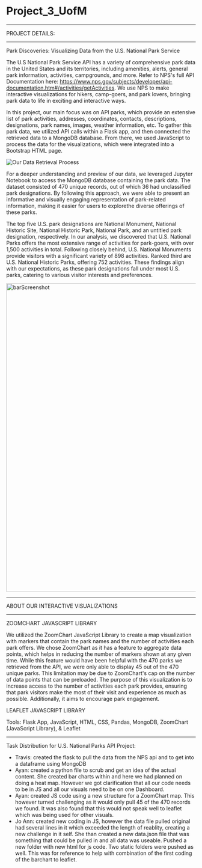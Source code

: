 # Project_3_UofM




_____________________________________________________________________________________________________________________________
PROJECT DETAILS: 

_____________________________________________________________________________________________________________________________

Park Discoveries: Visualizing Data from the U.S. National Park Service

The U.S National Park Service API has a variety of comprehensive park data in the United States and its territories, including amenities, alerts, general park information, activities, campgrounds, and more. Refer to NPS's full API Documentation here: https://www.nps.gov/subjects/developer/api-documentation.htm#/activities/getActivities. We use NPS to make interactive visualizations for hikers, camp-goers, and park lovers, bringing park data to life in exciting and interactive ways. 

In this project, our main focus was on API parks, which provide an extensive list of park activities, addresses, coordinates, contacts, descriptions, designations, park names, images, weather information, etc. To gather this park data, we utilized API calls within a Flask app, and then connected the retrieved data to a MongoDB database. From there, we used JavaScript to process the data for the visualizations, which were integrated into a Bootstrap HTML page.


![Our Data Retrieval Process](https://github.com/trst1690/Project_3_UofM/assets/126814705/e67eed6a-31be-4bb6-b81d-70c9b1a0f857)




For a deeper understanding and preview of our data, we leveraged Jupyter Notebook to access the MongoDB database containing the park data. The dataset consisted of 470 unique records, out of which 36 had unclassified park designations. By following this approach, we were able to present an informative and visually engaging representation of park-related information, making it easier for users to explorethe diverse offerings of these parks. 

The top five U.S. park designations are National Monument, National Historic Site, National Historic Park, National Park, and an untitled park designation, respectively. In our analysis, we discovered that U.S. National Parks offers the most extensive range of activities for park-goers, with over 1,500 activities in total. Following closely behind, U.S. National Monuments provide visitors with a significant variety of 898 activities. Ranked third are U.S. National Historic Parks, offering 752 activities. These findings align with our expectations, as these park designations fall under most U.S. parks, catering to various visitor interests and preferences. 

<img width="821" alt="barScreenshot" src="https://github.com/trst1690/Project_3_UofM/assets/126814705/1b779c2f-2cb3-4c5d-9e82-601f8db0e9c8">



__________________________________________________________________________________________________________________________________

ABOUT OUR INTERACTIVE VISUALIZATIONS

___________________________________________________________________________________________________________________________________

ZOOMCHART JAVASCRIPT LIBRARY

We utilized the ZoomChart JavaScript Library to create a map visualization with markers that contain the park names and the number of activities each park offers. We chose ZoomChart as it has a feature to aggregate data points, which helps in reducing the number of markers shown at any given time. While this feature would have been helpful with the 470 parks we retrieved from the API, we were only able to display 45 out of the 470 unique parks. This limitation may be due to ZoomChart's cap on the number of data points that can be preloaded. The purpose of this visualization is to increase access to the number of activities each park provides, ensuring that park visitors make the most of their visit and experience as much as possible. Additionally, it aims to encourage park engagement.

LEAFLET JAVASCRIPT LIBRARY









Tools: Flask App, JavaScript, HTML, CSS, Pandas, MongoDB, ZoomChart (JavaScript Library), & Leaflet

______________________________________________________________________________________________________________________________

Task Distribution for U.S. National Parks API Project:

- Travis: created the flask to pull the data from the NPS api and to get into a dataframe using MongoDB
- Ayan: created a python file to scrub and get an idea of the actual content.  She created bar charts within and here we had planned on doing a heat map.  However we got clarification that all our code needs to be in JS and all our visuals need to be on one Dashboard.
- Ayan: created JS code using a new structure for a ZoomChart map.  This however turned challenging as it would only pull 45 of the 470 records we found.  It was also found that this would not speak well to leaflet which was being used for other visuals.
- Jo Ann: created new coding in JS, however the data file pulled original had several lines in it which exceeded the length of reablity, creating a new challenge in it self.  She than created a new data.json file that was something that could be pulled in and all data was useable. Pushed a new folder with new html for js code.  Two static folders were pushed as well.  This was for reference to help with combination of the first coding of the barchart to leaflet.
